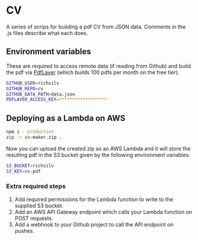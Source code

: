 # CV

A series of scrips for building a pdf CV from JSON data.  Comments in the .js files describe what each does.

## Environment variables

These are required to access remote data (if reading from Github) and build the pdf via [PdfLayer](https://pdflayer.com/) (which builds 100 pdfs per month on the free tier).

```sh
GITHUB_USER=richsilv
GITHUB_REPO=cv
GITHUB_DATA_PATH=data.json
PDFLAYER_ACCESS_KEY=******************
```

## Deploying as a Lambda on AWS

```sh
npm i --production
zip -r cv-maker.zip .
```

Now you can upload the created zip as an AWS Lambda and it will store the resulting pdf in the S3 bucket given by the following environment variables:

```sh
S3_BUCKET=richsilv
S3_KEY=cv.pdf
```

### Extra required steps

1. Add required permissions for the Lambda function to write to the supplied S3 bucket.
2. Add an AWS API Gateway endpoint which calls your Lambda function on POST requests.
3. Add a webhook to your Github project to call the API endpoint on pushes.